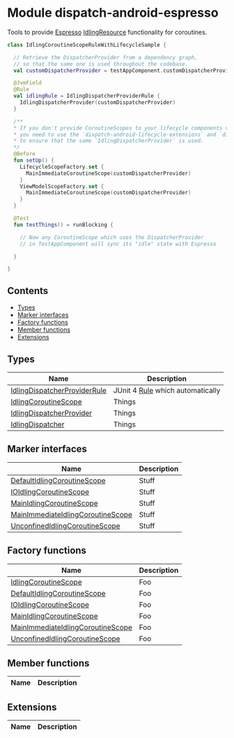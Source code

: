 # Module dispatch-android-espresso

Tools to provide [Espresso] [IdlingResource] functionality for coroutines.

``` kotlin
class IdlingCoroutineScopeRuleWithLifecycleSample {

  // Retrieve the DispatcherProvider from a dependency graph,
  // so that the same one is used throughout the codebase.
  val customDispatcherProvider = testAppComponent.customDispatcherProvider

  @JvmField
  @Rule
  val idlingRule = IdlingDispatcherProviderRule {
    IdlingDispatcherProvider(customDispatcherProvider)
  }

  /**
  * If you don't provide CoroutineScopes to your lifecycle components via a dependency injection framework,
  * you need to use the `dispatch-android-lifecycle-extensions` and `dispatch-android-viewmodel` artifacts
  * to ensure that the same `IdlingDispatcherProvider` is used.
  */
  @Before
  fun setUp() {
    LifecycleScopeFactory.set {
      MainImmediateCoroutineScope(customDispatcherProvider)
    }
    ViewModelScopeFactory.set {
      MainImmediateCoroutineScope(customDispatcherProvider)
    }
  }

  @Test
  fun testThings() = runBlocking {

    // Now any CoroutineScope which uses the DispatcherProvider
    // in TestAppComponent will sync its "idle" state with Espresso

  }

}
```

## Contents
<!--- TOC -->

* [Types](#types)
* [Marker interfaces](#marker-interfaces)
* [Factory functions](#factory-functions)
* [Member functions](#member-functions)
* [Extensions](#extensions)

<!--- END -->

## Types

| **Name**       | **Description**
| -------------  | --------------- |
| [IdlingDispatcherProviderRule] | JUnit 4 [Rule] which automatically
| [IdlingCoroutineScope] | Things
| [IdlingDispatcherProvider] | Things
| [IdlingDispatcher] | Things

## Marker interfaces

| **Name**                 | **Description**
| -------------------      | ---------------
| [DefaultIdlingCoroutineScope] | Stuff
| [IOIdlingCoroutineScope] | Stuff
| [MainIdlingCoroutineScope] | Stuff
| [MainImmediateIdlingCoroutineScope] | Stuff
| [UnconfinedIdlingCoroutineScope] | Stuff

## Factory functions

| **Name**                 | **Description**
| -------------------      | ---------------
| [IdlingCoroutineScope] | Foo
| [DefaultIdlingCoroutineScope] | Foo
| [IOIdlingCoroutineScope] | Foo
| [MainIdlingCoroutineScope] | Foo
| [MainImmediateIdlingCoroutineScope] | Foo
| [UnconfinedIdlingCoroutineScope] | Foo


## Member functions

| **Name**                 | **Description**
| -------------------      | ---------------

## Extensions


| **Name**                 | **Description**
| -------------------      | ---------------

<!--- MODULE core-->
<!--- INDEX  -->
<!--- MODULE core-test-->
<!--- INDEX  -->
<!--- MODULE core-test-junit4-->
<!--- INDEX  -->
<!--- MODULE core-test-junit5-->
<!--- INDEX  -->
<!--- MODULE extensions-->
<!--- INDEX  -->
<!--- MODULE android-espresso-->
<!--- INDEX  -->
[IdlingDispatcherProviderRule]: https://rbusarow.github.io/Dispatch/android-espresso//dispatch.android.espresso/-idling-dispatcher-provider-rule/index.html
[IdlingCoroutineScope]: https://rbusarow.github.io/Dispatch/android-espresso//dispatch.android.espresso/-idling-coroutine-scope/index.html
[IdlingDispatcherProvider]: https://rbusarow.github.io/Dispatch/android-espresso//dispatch.android.espresso/-idling-dispatcher-provider/index.html
[IdlingDispatcher]: https://rbusarow.github.io/Dispatch/android-espresso//dispatch.android.espresso/-idling-dispatcher/index.html
[DefaultIdlingCoroutineScope]: https://rbusarow.github.io/Dispatch/android-espresso//dispatch.android.espresso/-default-idling-coroutine-scope.html
[IOIdlingCoroutineScope]: https://rbusarow.github.io/Dispatch/android-espresso//dispatch.android.espresso/-i-o-idling-coroutine-scope.html
[MainIdlingCoroutineScope]: https://rbusarow.github.io/Dispatch/android-espresso//dispatch.android.espresso/-main-idling-coroutine-scope.html
[MainImmediateIdlingCoroutineScope]: https://rbusarow.github.io/Dispatch/android-espresso//dispatch.android.espresso/-main-immediate-idling-coroutine-scope.html
[UnconfinedIdlingCoroutineScope]: https://rbusarow.github.io/Dispatch/android-espresso//dispatch.android.espresso/-unconfined-idling-coroutine-scope.html
<!--- MODULE android-lifecycle-->
<!--- INDEX  -->
<!--- MODULE android-viewmodel-->
<!--- INDEX  -->
<!--- MODULE android-viewmodel-->
<!--- INDEX  -->
<!--- END -->

<!-- kotlinx.coroutines -->
[launch]: https://kotlin.github.io/kotlinx.coroutines/kotlinx-coroutines-core/kotlinx.coroutines/launch.html
[Job]: https://kotlin.github.io/kotlinx.coroutines/kotlinx-coroutines-core/kotlinx.coroutines/-job/index.html
[CoroutineScope]: https://kotlin.github.io/kotlinx.coroutines/kotlinx-coroutines-core/kotlinx.coroutines/-coroutine-scope/index.html
[async]: https://kotlin.github.io/kotlinx.coroutines/kotlinx-coroutines-core/kotlinx.coroutines/async.html
[Deferred]: https://kotlin.github.io/kotlinx.coroutines/kotlinx-coroutines-core/kotlinx.coroutines/-deferred/index.html
[runBlocking]: https://kotlin.github.io/kotlinx.coroutines/kotlinx-coroutines-core/kotlinx.coroutines/run-blocking.html
[CoroutineDispatcher]: https://kotlin.github.io/kotlinx.coroutines/kotlinx-coroutines-core/kotlinx.coroutines/-coroutine-dispatcher/index.html
[Dispatchers.Default]: https://kotlin.github.io/kotlinx.coroutines/kotlinx-coroutines-core/kotlinx.coroutines/-dispatchers/-default.html
[Dispatchers.Unconfined]: https://kotlin.github.io/kotlinx.coroutines/kotlinx-coroutines-core/kotlinx.coroutines/-dispatchers/-unconfined.html
[NonCancellable]: https://kotlin.github.io/kotlinx.coroutines/kotlinx-coroutines-core/kotlinx.coroutines/-non-cancellable.html
[CoroutineExceptionHandler]: https://kotlin.github.io/kotlinx.coroutines/kotlinx-coroutines-core/kotlinx.coroutines/-coroutine-exception-handler/index.html
[delay]: https://kotlin.github.io/kotlinx.coroutines/kotlinx-coroutines-core/kotlinx.coroutines/delay.html
[yield]: https://kotlin.github.io/kotlinx.coroutines/kotlinx-coroutines-core/kotlinx.coroutines/yield.html
[withContext]: https://kotlin.github.io/kotlinx.coroutines/kotlinx-coroutines-core/kotlinx.coroutines/with-context.html
[withTimeout]: https://kotlin.github.io/kotlinx.coroutines/kotlinx-coroutines-core/kotlinx.coroutines/with-timeout.html
[withTimeoutOrNull]: https://kotlin.github.io/kotlinx.coroutines/kotlinx-coroutines-core/kotlinx.coroutines/with-timeout-or-null.html
[awaitAll]: https://kotlin.github.io/kotlinx.coroutines/kotlinx-coroutines-core/kotlinx.coroutines/await-all.html
[joinAll]: https://kotlin.github.io/kotlinx.coroutines/kotlinx-coroutines-core/kotlinx.coroutines/join-all.html
[suspendCancellableCoroutine]: https://kotlin.github.io/kotlinx.coroutines/kotlinx-coroutines-core/kotlinx.coroutines/suspend-cancellable-coroutine.html
[Job.join]: https://kotlin.github.io/kotlinx.coroutines/kotlinx-coroutines-core/kotlinx.coroutines/-job/join.html
[Job.onJoin]: https://kotlin.github.io/kotlinx.coroutines/kotlinx-coroutines-core/kotlinx.coroutines/-job/on-join.html
[Job.isCompleted]: https://kotlin.github.io/kotlinx.coroutines/kotlinx-coroutines-core/kotlinx.coroutines/-job/is-completed.html
[Deferred.await]: https://kotlin.github.io/kotlinx.coroutines/kotlinx-coroutines-core/kotlinx.coroutines/-deferred/await.html
[Deferred.onAwait]: https://kotlin.github.io/kotlinx.coroutines/kotlinx-coroutines-core/kotlinx.coroutines/-deferred/on-await.html
<!-- kotlinx.coroutines.sync -->
[kotlinx.coroutines.sync.Mutex]: https://kotlin.github.io/kotlinx.coroutines/kotlinx-coroutines-core/kotlinx.coroutines.sync/-mutex/index.html
[kotlinx.coroutines.sync.Mutex.lock]: https://kotlin.github.io/kotlinx.coroutines/kotlinx-coroutines-core/kotlinx.coroutines.sync/-mutex/lock.html
[kotlinx.coroutines.sync.Mutex.onLock]: https://kotlin.github.io/kotlinx.coroutines/kotlinx-coroutines-core/kotlinx.coroutines.sync/-mutex/on-lock.html
[kotlinx.coroutines.sync.Mutex.tryLock]: https://kotlin.github.io/kotlinx.coroutines/kotlinx-coroutines-core/kotlinx.coroutines.sync/-mutex/try-lock.html
<!-- kotlinx.coroutines.channels -->
[kotlinx.coroutines.channels.produce]: https://kotlin.github.io/kotlinx.coroutines/kotlinx-coroutines-core/kotlinx.coroutines.channels/produce.html
[kotlinx.coroutines.channels.ReceiveChannel]: https://kotlin.github.io/kotlinx.coroutines/kotlinx-coroutines-core/kotlinx.coroutines.channels/-receive-channel/index.html
[kotlinx.coroutines.channels.ProducerScope]: https://kotlin.github.io/kotlinx.coroutines/kotlinx-coroutines-core/kotlinx.coroutines.channels/-producer-scope/index.html
[kotlinx.coroutines.channels.Channel]: https://kotlin.github.io/kotlinx.coroutines/kotlinx-coroutines-core/kotlinx.coroutines.channels/-channel/index.html
[kotlinx.coroutines.channels.SendChannel.send]: https://kotlin.github.io/kotlinx.coroutines/kotlinx-coroutines-core/kotlinx.coroutines.channels/-send-channel/send.html
[kotlinx.coroutines.channels.ReceiveChannel.receive]: https://kotlin.github.io/kotlinx.coroutines/kotlinx-coroutines-core/kotlinx.coroutines.channels/-receive-channel/receive.html
[kotlinx.coroutines.channels.SendChannel]: https://kotlin.github.io/kotlinx.coroutines/kotlinx-coroutines-core/kotlinx.coroutines.channels/-send-channel/index.html
[kotlinx.coroutines.channels.SendChannel.onSend]: https://kotlin.github.io/kotlinx.coroutines/kotlinx-coroutines-core/kotlinx.coroutines.channels/-send-channel/on-send.html
[kotlinx.coroutines.channels.SendChannel.offer]: https://kotlin.github.io/kotlinx.coroutines/kotlinx-coroutines-core/kotlinx.coroutines.channels/-send-channel/offer.html
[kotlinx.coroutines.channels.ReceiveChannel.onReceive]: https://kotlin.github.io/kotlinx.coroutines/kotlinx-coroutines-core/kotlinx.coroutines.channels/-receive-channel/on-receive.html
[kotlinx.coroutines.channels.ReceiveChannel.poll]: https://kotlin.github.io/kotlinx.coroutines/kotlinx-coroutines-core/kotlinx.coroutines.channels/-receive-channel/poll.html
[kotlinx.coroutines.channels.receiveOrNull]: https://kotlin.github.io/kotlinx.coroutines/kotlinx-coroutines-core/kotlinx.coroutines.channels/receive-or-null.html
[kotlinx.coroutines.channels.onReceiveOrNull]: https://kotlin.github.io/kotlinx.coroutines/kotlinx-coroutines-core/kotlinx.coroutines.channels/on-receive-or-null.html
<!-- kotlinx.coroutines.selects -->
[kotlinx.coroutines.selects.select]: https://kotlin.github.io/kotlinx.coroutines/kotlinx-coroutines-core/kotlinx.coroutines.selects/select.html
[kotlinx.coroutines.selects.SelectBuilder.onTimeout]: https://kotlin.github.io/kotlinx.coroutines/kotlinx-coroutines-core/kotlinx.coroutines.selects/-select-builder/on-timeout.html


<!--Android Espresso-->
[Espresso]: https://developer.android.com/training/testing/espresso
[IdlingResource]: https://developer.android.com/training/testing/espresso/idling-resource


<!--AndroidX Lifecycle-->

[b/146370660]: https://issuetracker.google.com/issues/146370660

[Lifecycle.State.CREATED]: https://developer.android.com/reference/androidx/lifecycle/Lifecycle.State.html#CREATED
[Lifecycle.State.STARTED]: https://developer.android.com/reference/androidx/lifecycle/Lifecycle.State.html#STARTED
[Lifecycle.State.RESUMED]: https://developer.android.com/reference/androidx/lifecycle/Lifecycle.State.html#RESUMED

[Android Lifecycle]: https://developer.android.com/reference/androidx/lifecycle/Lifecycle.html
[Lifecycle]: https://developer.android.com/reference/androidx/lifecycle/Lifecycle.html
[LifecycleOwner]: https://developer.android.com/reference/androidx/lifecycle/LifecycleOwner.html

[androidx-lifecycle-runtime-ktx]: https://developer.android.com/jetpack/androidx/releases/lifecycle
[androidx.lifecycle.lifecycleScope]: https://cs.android.com/androidx/platform/frameworks/support/+/androidx-master-dev:lifecycle/lifecycle-runtime-ktx/src/main/java/androidx/lifecycle/Lifecycle.kt;l=44
[PausingDispatcher]: https://cs.android.com/androidx/platform/frameworks/support/+/androidx-master-dev:lifecycle/lifecycle-runtime-ktx/src/main/java/androidx/lifecycle/PausingDispatcher.kt

<!--JUnit-->

[Rule]: https://junit.org/junit4/javadoc/4.12/org/junit/Rule.html
